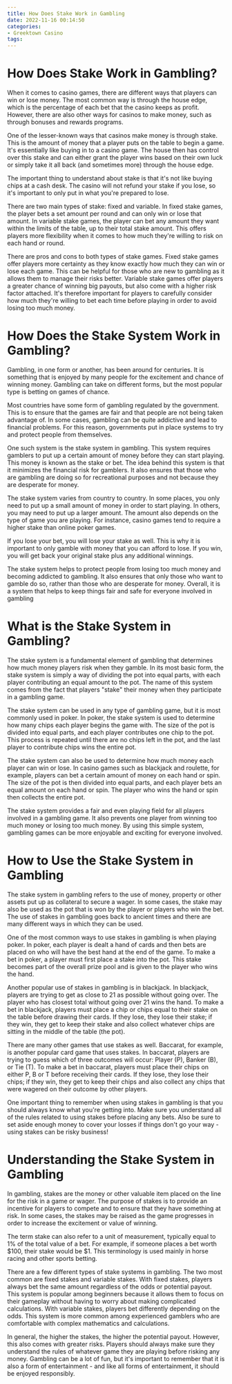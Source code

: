 ```yaml
---
title: How Does Stake Work in Gambling
date: 2022-11-16 00:14:50
categories:
- Greektown Casino
tags:
---
```



#  How Does Stake Work in Gambling?

When it comes to casino games, there are different ways that players can win or lose money. The most common way is through the house edge, which is the percentage of each bet that the casino keeps as profit. However, there are also other ways for casinos to make money, such as through bonuses and rewards programs.

One of the lesser-known ways that casinos make money is through stake. This is the amount of money that a player puts on the table to begin a game. It's essentially like buying in to a casino game. The house then has control over this stake and can either grant the player wins based on their own luck or simply take it all back (and sometimes more) through the house edge.

The important thing to understand about stake is that it's not like buying chips at a cash desk. The casino will not refund your stake if you lose, so it's important to only put in what you're prepared to lose.

There are two main types of stake: fixed and variable. In fixed stake games, the player bets a set amount per round and can only win or lose that amount. In variable stake games, the player can bet any amount they want within the limits of the table, up to their total stake amount. This offers players more flexibility when it comes to how much they're willing to risk on each hand or round.

There are pros and cons to both types of stake games. Fixed stake games offer players more certainty as they know exactly how much they can win or lose each game. This can be helpful for those who are new to gambling as it allows them to manage their risks better. Variable stake games offer players a greater chance of winning big payouts, but also come with a higher risk factor attached. It's therefore important for players to carefully consider how much they're willing to bet each time before playing in order to avoid losing too much money.

#  How Does the Stake System Work in Gambling?

Gambling, in one form or another, has been around for centuries. It is something that is enjoyed by many people for the excitement and chance of winning money. Gambling can take on different forms, but the most popular type is betting on games of chance.

Most countries have some form of gambling regulated by the government. This is to ensure that the games are fair and that people are not being taken advantage of. In some cases, gambling can be quite addictive and lead to financial problems. For this reason, governments put in place systems to try and protect people from themselves.

One such system is the stake system in gambling. This system requires gamblers to put up a certain amount of money before they can start playing. This money is known as the stake or bet. The idea behind this system is that it minimizes the financial risk for gamblers. It also ensures that those who are gambling are doing so for recreational purposes and not because they are desperate for money.

The stake system varies from country to country. In some places, you only need to put up a small amount of money in order to start playing. In others, you may need to put up a larger amount. The amount also depends on the type of game you are playing. For instance, casino games tend to require a higher stake than online poker games.

If you lose your bet, you will lose your stake as well. This is why it is important to only gamble with money that you can afford to lose. If you win, you will get back your original stake plus any additional winnings.

The stake system helps to protect people from losing too much money and becoming addicted to gambling. It also ensures that only those who want to gamble do so, rather than those who are desperate for money. Overall, it is a system that helps to keep things fair and safe for everyone involved in gambling

#  What is the Stake System in Gambling?

The stake system is a fundamental element of gambling that determines how much money players risk when they gamble. In its most basic form, the stake system is simply a way of dividing the pot into equal parts, with each player contributing an equal amount to the pot. The name of this system comes from the fact that players "stake" their money when they participate in a gambling game.

The stake system can be used in any type of gambling game, but it is most commonly used in poker. In poker, the stake system is used to determine how many chips each player begins the game with. The size of the pot is divided into equal parts, and each player contributes one chip to the pot. This process is repeated until there are no chips left in the pot, and the last player to contribute chips wins the entire pot.

The stake system can also be used to determine how much money each player can win or lose. In casino games such as blackjack and roulette, for example, players can bet a certain amount of money on each hand or spin. The size of the pot is then divided into equal parts, and each player bets an equal amount on each hand or spin. The player who wins the hand or spin then collects the entire pot.

The stake system provides a fair and even playing field for all players involved in a gambling game. It also prevents one player from winning too much money or losing too much money. By using this simple system, gambling games can be more enjoyable and exciting for everyone involved.

#  How to Use the Stake System in Gambling

The stake system in gambling refers to the use of money, property or other assets put up as collateral to secure a wager. In some cases, the stake may also be used as the pot that is won by the player or players who win the bet. The use of stakes in gambling goes back to ancient times and there are many different ways in which they can be used.

One of the most common ways to use stakes in gambling is when playing poker. In poker, each player is dealt a hand of cards and then bets are placed on who will have the best hand at the end of the game. To make a bet in poker, a player must first place a stake into the pot. This stake becomes part of the overall prize pool and is given to the player who wins the hand.

Another popular use of stakes in gambling is in blackjack. In blackjack, players are trying to get as close to 21 as possible without going over. The player who has closest total without going over 21 wins the hand. To make a bet in blackjack, players must place a chip or chips equal to their stake on the table before drawing their cards. If they lose, they lose their stake; if they win, they get to keep their stake and also collect whatever chips are sitting in the middle of the table (the pot).

There are many other games that use stakes as well. Baccarat, for example, is another popular card game that uses stakes. In baccarat, players are trying to guess which of three outcomes will occur: Player (P), Banker (B), or Tie (T). To make a bet in baccarat, players must place their chips on either P, B or T before receiving their cards. If they lose, they lose their chips; if they win, they get to keep their chips and also collect any chips that were wagered on their outcome by other players.

One important thing to remember when using stakes in gambling is that you should always know what you're getting into. Make sure you understand all of the rules related to using stakes before placing any bets. Also be sure to set aside enough money to cover your losses if things don't go your way - using stakes can be risky business!

#  Understanding the Stake System in Gambling

In gambling, stakes are the money or other valuable item placed on the line for the risk in a game or wager. The purpose of stakes is to provide an incentive for players to compete and to ensure that they have something at risk. In some cases, the stakes may be raised as the game progresses in order to increase the excitement or value of winning.

The term stake can also refer to a unit of measurement, typically equal to 1% of the total value of a bet. For example, if someone places a bet worth $100, their stake would be $1. This terminology is used mainly in horse racing and other sports betting.

There are a few different types of stake systems in gambling. The two most common are fixed stakes and variable stakes. With fixed stakes, players always bet the same amount regardless of the odds or potential payout. This system is popular among beginners because it allows them to focus on their gameplay without having to worry about making complicated calculations. With variable stakes, players bet differently depending on the odds. This system is more common among experienced gamblers who are comfortable with complex mathematics and calculations.

In general, the higher the stakes, the higher the potential payout. However, this also comes with greater risks. Players should always make sure they understand the rules of whatever game they are playing before risking any money. Gambling can be a lot of fun, but it's important to remember that it is also a form of entertainment - and like all forms of entertainment, it should be enjoyed responsibly.
